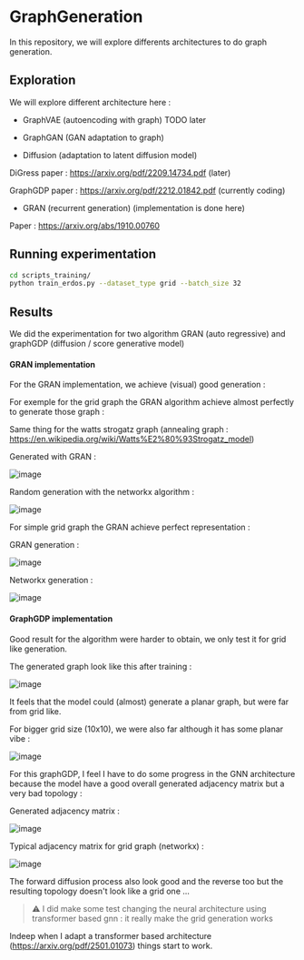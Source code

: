 # GraphGeneration

In this repository, we will explore differents architectures to do graph generation. 

## Exploration

We will explore different architecture here : 

- GraphVAE (autoencoding with graph)
TODO later

- GraphGAN (GAN adaptation to graph)

- Diffusion (adaptation to latent diffusion model)

DiGress paper : https://arxiv.org/pdf/2209.14734.pdf (later)

GraphGDP paper : https://arxiv.org/pdf/2212.01842.pdf (currently coding)

- GRAN (recurrent generation) (implementation is done here)

Paper : https://arxiv.org/abs/1910.00760

## Running experimentation

```bash
cd scripts_training/
python train_erdos.py --dataset_type grid --batch_size 32
```

## Results

We did the experimentation for two algorithm GRAN (auto regressive) and graphGDP (diffusion / score generative model)

#### GRAN implementation

For the GRAN implementation, we achieve (visual) good generation :

For exemple for the grid graph the GRAN algorithm achieve almost perfectly to generate those graph :


Same thing for the watts strogatz graph (annealing graph : https://en.wikipedia.org/wiki/Watts%E2%80%93Strogatz_model)

Generated with GRAN :

![image](https://github.com/Forbu/graphgenerator/assets/11457947/28c76ed1-e0e8-43a5-80b1-b84db4990ae9)

Random generation with the networkx algorithm : 

![image](https://github.com/Forbu/graphgenerator/assets/11457947/1c08121a-753d-4f33-8ab3-44ca36a96c65)


For simple grid graph the GRAN achieve perfect representation :

GRAN generation :

![image](https://github.com/Forbu/graphgenerator/assets/11457947/892612b1-0a8f-407d-9052-643db4bc18dd)


Networkx generation :

![image](https://github.com/Forbu/graphgenerator/assets/11457947/0774de4e-7814-4970-b5c2-7b1681cacc8d)


#### GraphGDP implementation

Good result for the algorithm were harder to obtain, we only test it for grid like generation.

The generated graph look like this after training : 

![image](https://github.com/Forbu/graphgenerator/assets/11457947/f9bd330a-a5e6-4872-af22-5bfaf397f631)

It feels that the model could (almost) generate a planar graph, but were far from grid like.

For bigger grid size (10x10), we were also far although it has some planar vibe :

![image](https://github.com/Forbu/graphgenerator/assets/11457947/1ed4cc8b-6beb-4e18-8efa-915d583420e6)


For this graphGDP, I feel I have to do some progress in the GNN architecture because the model have a good overall generated adjacency matrix
but a very bad topology :

Generated adjacency matrix :

![image](https://github.com/Forbu/graphgenerator/assets/11457947/08cdf146-9212-4121-8c1e-ab222a994959)

Typical adjacency matrix for grid graph (networkx) :

![image](https://github.com/Forbu/graphgenerator/assets/11457947/9c7c5ea4-2a49-4c22-b6a0-64745be23542)

The forward diffusion process also look good and the reverse too but the resulting topology doesn't look like a grid one ...

> ⚠️
> I did make some test changing the neural architecture using transformer based gnn : it really make the grid generation works


Indeep when I adapt a transformer based architecture (https://arxiv.org/pdf/2501.01073) things start to work.









